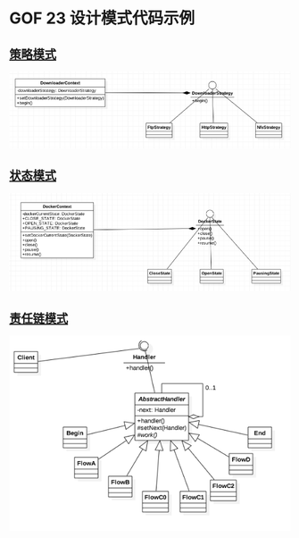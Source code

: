 # GOF 23 设计模式代码示例

## [策略模式](https://github.com/huanghyw/gof23-example/tree/master/src/com/hyw/gof23/strategy)
![状态模式](https://github.com/huanghyw/gof23-example/blob/master/gitresource/strategy.png)

## [状态模式](https://github.com/huanghyw/gof23-example/tree/master/src/com/hyw/gof23/state)
![状态模式](https://github.com/huanghyw/gof23-example/blob/master/gitresource/state.png)

## [责任链模式](https://github.com/huanghyw/gof23-example/tree/master/src/com/hyw/gof23/chain)
![责任链模式](https://github.com/huanghyw/gof23-example/blob/master/gitresource/chain.png?v=1.0)
